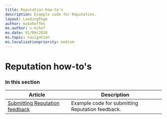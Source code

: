 ```yaml
---
title: Reputation how-to's
description: Example code for Reputation.
layout: LandingPage
author: mikehoffms
ms.author: v-mihof
ms.date: 01/09/2020
ms.topic: navigation
ms.localizationpriority: medium
---
```


# Reputation how-to's


### In this section

| Article | Description |
|---------|-------------|
| [Submitting Reputation feedback](live-submitting-reputation-feedback.md) | Example code for submitting Reputation feedback. |
